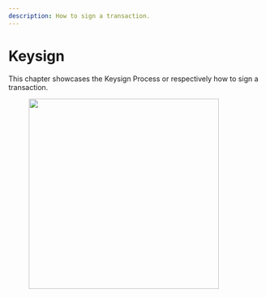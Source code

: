 ```yaml
---
description: How to sign a transaction.
---
```


# Keysign

This chapter showcases the Keysign Process or respectively how to sign a transaction.

<figure><img src="../../.gitbook/assets/image (2) (1) (1) (1).png" alt="" width="375"><figcaption></figcaption></figure>
